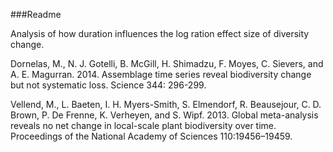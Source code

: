 ###Readme

Analysis of how duration influences the log ration effect size of diversity change. 

Dornelas, M., N. J. Gotelli, B. McGill, H. Shimadzu, F. Moyes, C. Sievers, and A. E. Magurran. 2014. Assemblage time series reveal biodiversity change but not systematic loss. Science 344: 296-299.

Vellend, M., L. Baeten, I. H. Myers-Smith, S. Elmendorf, R. Beausejour, C. D. Brown, P. De Frenne, K. Verheyen, and S. Wipf. 2013. Global meta-analysis reveals no net change in local-scale plant biodiversity over time. Proceedings of the National Academy of Sciences 110:19456–19459.

